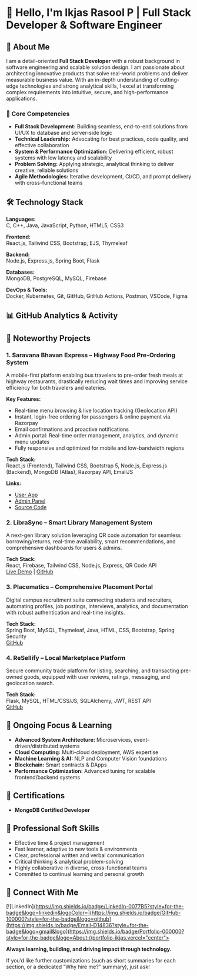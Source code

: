 

# 👋 Hello, I'm Ikjas Rasool P | Full Stack Developer & Software Engineer

## 🌟 About Me

I am a detail-oriented **Full Stack Developer** with a robust background in software engineering and scalable solution design. I am passionate about architecting innovative products that solve real-world problems and deliver measurable business value. With an in-depth understanding of cutting-edge technologies and strong analytical skills, I excel at transforming complex requirements into intuitive, secure, and high-performance applications.

### 👔 Core Competencies

- **Full Stack Development:** Building seamless, end-to-end solutions from UI/UX to database and server-side logic  
- **Technical Leadership:** Advocating for best practices, code quality, and effective collaboration  
- **System & Performance Optimization:** Delivering efficient, robust systems with low latency and scalability  
- **Problem Solving:** Applying strategic, analytical thinking to deliver creative, reliable solutions  
- **Agile Methodologies:** Iterative development, CI/CD, and prompt delivery with cross-functional teams

## 🛠️ Technology Stack

**Languages:**  
C, C++, Java, JavaScript, Python, HTML5, CSS3

**Frontend:**  
React.js, Tailwind CSS, Bootstrap, EJS, Thymeleaf

**Backend:**  
Node.js, Express.js, Spring Boot, Flask

**Databases:**  
MongoDB, PostgreSQL, MySQL, Firebase

**DevOps & Tools:**  
Docker, Kubernetes, Git, GitHub, GitHub Actions, Postman, VSCode, Figma

## 📊 GitHub Analytics & Activity


  
  



  



  



  


## 🚀 Noteworthy Projects

### **1. Saravana Bhavan Express – Highway Food Pre-Ordering System**
A mobile-first platform enabling bus travelers to pre-order fresh meals at highway restaurants, drastically reducing wait times and improving service efficiency for both travelers and eateries.

**Key Features:**
- Real-time menu browsing & live location tracking (Geolocation API)
- Instant, login-free ordering for passengers & online payment via Razorpay
- Email confirmations and proactive notifications
- Admin portal: Real-time order management, analytics, and dynamic menu updates
- Fully responsive and optimized for mobile and low-bandwidth regions

**Tech Stack:**  
React.js (Frontend), Tailwind CSS, Bootstrap 5, Node.js, Express.js (Backend), MongoDB (Atlas), Razorpay API, EmailJS

**Links:**  
- [User App](https://hotel-1-f248.onrender.com/)
- [Admin Panel](https://hotel-2-zkuz.onrender.com/)
- [Source Code](https://github.com/ikjasrasool/hotel)

### **2. LibraSync – Smart Library Management System**
A next-gen library solution leveraging QR code automation for seamless borrowing/returns, real-time availability, smart recommendations, and comprehensive dashboards for users & admins.

**Tech Stack:**  
React, Firebase, Tailwind CSS, Node.js, Express, QR Code API  
[Live Demo](https://ikjasrasool.github.io/library/) | [GitHub](https://github.com/ikjasrasool/library)

### **3. Placematics – Comprehensive Placement Portal**
Digital campus recruitment suite connecting students and recruiters, automating profiles, job postings, interviews, analytics, and documentation with robust authentication and real-time insights.

**Tech Stack:**  
Spring Boot, MySQL, Thymeleaf, Java, HTML, CSS, Bootstrap, Spring Security  
[GitHub](https://github.com/ikjasrasool/college_placement_fullstack_project)

### **4. ReSellify – Local Marketplace Platform**
Secure community trade platform for listing, searching, and transacting pre-owned goods, equipped with user reviews, ratings, messaging, and geolocation search.

**Tech Stack:**  
Flask, MySQL, HTML/CSS/JS, SQLAlchemy, JWT, REST API  
[GitHub](https://github.com/ikjasrasool/reselling_fullstack_project)

## 🌱 Ongoing Focus & Learning

- **Advanced System Architecture:** Microservices, event-driven/distributed systems
- **Cloud Computing:** Multi-cloud deployment, AWS expertise
- **Machine Learning & AI:** NLP and Computer Vision foundations
- **Blockchain:** Smart contracts & DApps
- **Performance Optimization:** Advanced tuning for scalable frontend/backend systems

## 📜 Certifications

- **MongoDB Certified Developer**

## 💼 Professional Soft Skills

- Effective time & project management  
- Fast learner, adaptive to new tools & environments  
- Clear, professional written and verbal communication  
- Critical thinking & analytical problem-solving  
- Highly collaborative in diverse, cross-functional teams  
- Committed to continual learning and personal growth

## 🤝 Connect With Me

[![LinkedIn](https://img.shields.io/badge/LinkedIn-0077B5?style=for-the-badge&logo=linkedin&logoColor=](https://img.shields.io/badge/GitHub-100000?style=for-the-badge&logo=github](https://img.shields.io/badge/Email-D14836?style=for-the-badge&logo=gmail&logo](https://img.shields.io/badge/Portfolio-000000?style=for-the-badge&logo=About://portfolio-ikjas.vercel="center">
  
  
  


**Always learning, building, and driving impact through technology.**

If you’d like further customizations (such as short summaries for each section, or a dedicated “Why hire me?” summary), just ask!
